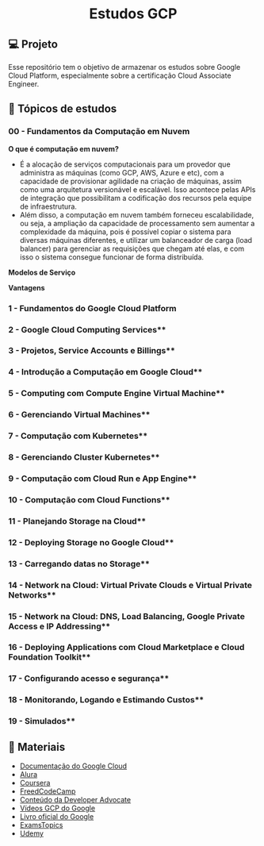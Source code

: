 <h1 align="center">Estudos GCP</h1>

## 💻 Projeto
Esse repositório tem o objetivo de armazenar os estudos sobre Google Cloud Platform, especialmente sobre a certificação Cloud Associate Engineer.

## 🧪 Tópicos de estudos

### 00 - Fundamentos da Computação em Nuvem

**O que é computação em nuvem?**
- É a alocação de serviços computacionais para um provedor que administra as máquinas (como GCP, AWS, Azure e etc), com a capacidade de provisionar agilidade na criação de máquinas, assim como uma arquitetura versionável e escalável. Isso acontece pelas APIs de integração que possibilitam a codificação dos recursos pela equipe de infraestrutura.
- Além disso, a computação em nuvem também forneceu escalabilidade, ou seja, a ampliação da capacidade de processamento sem aumentar a complexidade da máquina, pois é possível copiar o sistema para diversas máquinas diferentes, e utilizar um balanceador de carga (load balancer) para gerenciar as requisições que chegam até elas, e com isso o sistema consegue funcionar de forma distribuída.

**Modelos de Serviço**


**Vantagens**


### 1 - Fundamentos do Google Cloud Platform

### 2 - Google Cloud Computing Services**

### 3 - Projetos, Service Accounts e Billings**

### 4 - Introdução a Computação em Google Cloud**

### 5 - Computing com Compute Engine Virtual Machine**

### 6 - Gerenciando Virtual Machines**

### 7 - Computação com Kubernetes**

### 8 - Gerenciando Cluster Kubernetes**

### 9 - Computação com Cloud Run e App Engine**

### 10 - Computação com Cloud Functions**

### 11 - Planejando Storage na Cloud**

### 12 - Deploying Storage no Google Cloud**

### 13 - Carregando datas no Storage**

### 14 - Network na Cloud: Virtual Private Clouds e Virtual Private Networks**

### 15 - Network na Cloud: DNS, Load Balancing, Google Private Access e IP Addressing**

### 16 - Deploying Applications com Cloud Marketplace e Cloud Foundation Toolkit**

### 17 - Configurando acesso e segurança**

### 18 - Monitorando, Logando e Estimando Custos**

### 19 - Simulados**

## 🚀 Materiais
- [Documentação do Google Cloud](https://cloud.google.com/docs?hl=pt-br)
- [Alura](https://cursos.alura.com.br/course/google-cloud-engineer-certificacao-parte1)
- [Coursera](https://www.coursera.org/professional-certificates/cloud-engineering-gcp)
- [FreedCodeCamp](https://www.youtube.com/watch?v=jpno8FSqpc8&t=1435se)
- [Conteúdo da Developer Advocate](https://thecloudgirl.dev/)
- [Vídeos GCP do Google](https://www.youtube.com/user/googlecloudplatform)
- [Livro oficial do Google](https://www.google.com.br/books/edition/Google_Cloud_Certified_Associate_Cloud_E/YcirEAAAQBAJ?hl=pt-BR&gbpv=1&dq=Official+Google+Cloud+Certified+Associate+Cloud+Engineer&printsec=frontcover)
- [ExamsTopics](https://www.examtopics.com/exams/google/associate-cloud-engineer/?source=post_page-----4af23a742b49--------------------------------)
- [Udemy](https://www.udemy.com/course/google-cloud-certification-associate-cloud-engineer/)